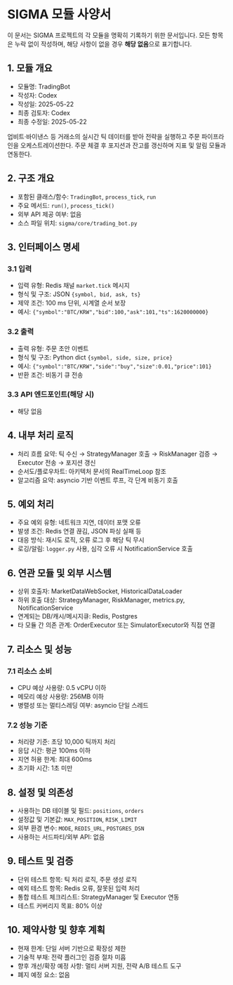 # SIGMA 모듈 사양서

이 문서는 SIGMA 프로젝트의 각 모듈을 명확히 기록하기 위한 문서입니다. 모든 항목은 누락 없이 작성하며, 해당 사항이 없을 경우 **해당 없음**으로 표기합니다.

## 1. 모듈 개요
* 모듈명: TradingBot
* 작성자: Codex
* 작성일: 2025-05-22
* 최종 검토자: Codex
* 최종 수정일: 2025-05-22

업비트·바이낸스 등 거래소의 실시간 틱 데이터를 받아 전략을 실행하고 주문 파이프라인을 오케스트레이션한다. 주문 체결 후 포지션과 잔고를 갱신하며 지표 및 알림 모듈과 연동한다.

## 2. 구조 개요
* 포함된 클래스/함수: `TradingBot`, `process_tick`, `run`
* 주요 메서드: `run()`, `process_tick()`
* 외부 API 제공 여부: 없음
* 소스 파일 위치: `sigma/core/trading_bot.py`

## 3. 인터페이스 명세
### 3.1 입력
* 입력 유형: Redis 채널 `market.tick` 메시지
* 형식 및 구조: JSON `{symbol, bid, ask, ts}`
* 제약 조건: 100 ms 단위, 시계열 순서 보장
* 예시: `{"symbol":"BTC/KRW","bid":100,"ask":101,"ts":1620000000}`

### 3.2 출력
* 출력 유형: 주문 초안 이벤트
* 형식 및 구조: Python dict `{symbol, side, size, price}`
* 예시: `{"symbol":"BTC/KRW","side":"buy","size":0.01,"price":101}`
* 반환 조건: 비동기 큐 전송

### 3.3 API 엔드포인트(해당 시)
* 해당 없음

## 4. 내부 처리 로직
* 처리 흐름 요약: 틱 수신 → StrategyManager 호출 → RiskManager 검증 → Executor 전송 → 포지션 갱신
* 순서도/플로우차트: 아키텍처 문서의 RealTimeLoop 참조
* 알고리즘 요약: asyncio 기반 이벤트 루프, 각 단계 비동기 호출

## 5. 예외 처리
* 주요 예외 유형: 네트워크 지연, 데이터 포맷 오류
* 발생 조건: Redis 연결 끊김, JSON 파싱 실패 등
* 대응 방식: 재시도 로직, 오류 로그 후 해당 틱 무시
* 로깅/알림: `logger.py` 사용, 심각 오류 시 NotificationService 호출

## 6. 연관 모듈 및 외부 시스템
* 상위 호출자: MarketDataWebSocket, HistoricalDataLoader
* 하위 호출 대상: StrategyManager, RiskManager, metrics.py, NotificationService
* 연계되는 DB/캐시/메시지큐: Redis, Postgres
* 타 모듈 간 의존 관계: OrderExecutor 또는 SimulatorExecutor와 직접 연결

## 7. 리소스 및 성능
### 7.1 리소스 소비
* CPU 예상 사용량: 0.5 vCPU 이하
* 메모리 예상 사용량: 256MB 이하
* 병렬성 또는 멀티스레딩 여부: asyncio 단일 스레드

### 7.2 성능 기준
* 처리량 기준: 초당 10,000 틱까지 처리
* 응답 시간: 평균 100ms 이하
* 지연 허용 한계: 최대 600ms
* 초기화 시간: 1초 미만

## 8. 설정 및 의존성
* 사용하는 DB 테이블 및 필드: `positions`, `orders`
* 설정값 및 기본값: `MAX_POSITION`, `RISK_LIMIT`
* 외부 환경 변수: `MODE`, `REDIS_URL`, `POSTGRES_DSN`
* 사용하는 서드파티/외부 API: 없음

## 9. 테스트 및 검증
* 단위 테스트 항목: 틱 처리 로직, 주문 생성 로직
* 예외 테스트 항목: Redis 오류, 잘못된 입력 처리
* 통합 테스트 체크리스트: StrategyManager 및 Executor 연동
* 테스트 커버리지 목표: 80% 이상

## 10. 제약사항 및 향후 계획
* 현재 한계: 단일 서버 기반으로 확장성 제한
* 기술적 부채: 전략 플러그인 검증 절차 미흡
* 향후 개선/확장 예정 사항: 멀티 서버 지원, 전략 A/B 테스트 도구
* 폐지 예정 요소: 없음
